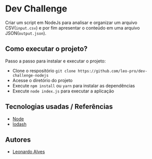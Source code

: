 # Dev Challenge

Criar um script em NodeJs para analisar e organizar um arquivo CSV(`input.csv`) e por fim apresentar o conteúdo em uma arquivo JSON(`output.json`). 

## Como executar o projeto?

Passo a passo para instalar e executar o projeto:
* Clone o respositório `git clone https://github.com/leo-pro/dev-challenge-nodejs`
* Acesse o diretório do projeto
* Execute `npm install` ou `yarn` para instalar as dependências
* Execute `node index.js` para executar a aplicação

## Tecnologias usadas / Referências

* [Node](https://nodejs.org/en/)
* [lodash](https://www.npmjs.com/package/lodash)

## Autores

* [Leonardo Alves](https://github.com/leo-pro)
